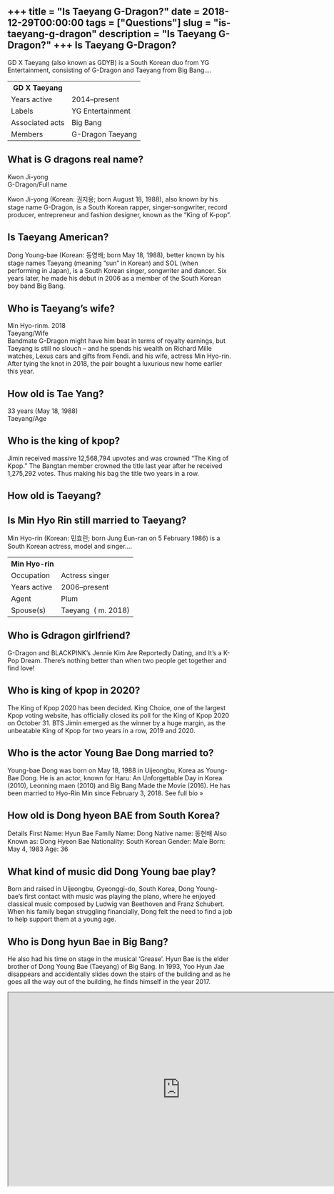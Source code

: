 +++
title = "Is Taeyang G-Dragon?"
date = 2018-12-29T00:00:00
tags = ["Questions"]
slug = "is-taeyang-g-dragon"
description = "Is Taeyang G-Dragon?"
+++
Is Taeyang G-Dragon?
--------------------

GD X Taeyang (also known as GDYB) is a South Korean duo from YG Entertainment, consisting of G-Dragon and Taeyang from Big Bang….

<table><tr><th>GD X Taeyang</th></tr><tr><td>Years active</td><td>2014–present</td></tr><tr><td>Labels</td><td>YG Entertainment</td></tr><tr><td>Associated acts</td><td>Big Bang</td></tr><tr><td>Members</td><td>G-Dragon Taeyang</td></tr></table>

What is G dragons real name?
----------------------------

Kwon Ji-yong  
G-Dragon/Full name

Kwon Ji-yong (Korean: 권지용; born August 18, 1988), also known by his stage name G-Dragon, is a South Korean rapper, singer-songwriter, record producer, entrepreneur and fashion designer, known as the “King of K-pop”.

Is Taeyang American?
--------------------

Dong Young-bae (Korean: 동영배; born May 18, 1988), better known by his stage names Taeyang (meaning “sun” in Korean) and SOL (when performing in Japan), is a South Korean singer, songwriter and dancer. Six years later, he made his debut in 2006 as a member of the South Korean boy band Big Bang.

Who is Taeyang’s wife?
----------------------

Min Hyo-rinm. 2018  
Taeyang/Wife  
Bandmate G-Dragon might have him beat in terms of royalty earnings, but Taeyang is still no slouch – and he spends his wealth on Richard Mille watches, Lexus cars and gifts from Fendi. and his wife, actress Min Hyo-rin. After tying the knot in 2018, the pair bought a luxurious new home earlier this year.

How old is Tae Yang?
--------------------

33 years (May 18, 1988)  
Taeyang/Age

Who is the king of kpop?
------------------------

Jimin received massive 12,568,794 upvotes and was crowned “The King of Kpop.” The Bangtan member crowned the title last year after he received 1,275,292 votes. Thus making his bag the title two years in a row.

How old is Taeyang?
-------------------

Is Min Hyo Rin still married to Taeyang?
----------------------------------------

Min Hyo-rin (Korean: 민효린; born Jung Eun-ran on 5 February 1986) is a South Korean actress, model and singer….

<table><tr><th>Min Hyo-rin</th></tr><tr><td>Occupation</td><td>Actress singer</td></tr><tr><td>Years active</td><td>2006–present</td></tr><tr><td>Agent</td><td>Plum</td></tr><tr><td>Spouse(s)</td><td>Taeyang ​ ( m. 2018)​</td></tr></table>

Who is Gdragon girlfriend?
--------------------------

G-Dragon and BLACKPINK’s Jennie Kim Are Reportedly Dating, and It’s a K-Pop Dream. There’s nothing better than when two people get together and find love!

Who is king of kpop in 2020?
----------------------------

The King of Kpop 2020 has been decided. King Choice, one of the largest Kpop voting website, has officially closed its poll for the King of Kpop 2020 on October 31. BTS Jimin emerged as the winner by a huge margin, as the unbeatable King of Kpop for two years in a row, 2019 and 2020.

Who is the actor Young Bae Dong married to?
-------------------------------------------

Young-bae Dong was born on May 18, 1988 in Uijeongbu, Korea as Young-Bae Dong. He is an actor, known for Haru: An Unforgettable Day in Korea (2010), Leonning maen (2010) and Big Bang Made the Movie (2016). He has been married to Hyo-Rin Min since February 3, 2018. See full bio »

How old is Dong hyeon BAE from South Korea?
-------------------------------------------

Details First Name: Hyun Bae Family Name: Dong Native name: 동현배 Also Known as: Dong Hyeon Bae Nationality: South Korean Gender: Male Born: May 4, 1983 Age: 36

What kind of music did Dong Young bae play?
-------------------------------------------

Born and raised in Uijeongbu, Gyeonggi-do, South Korea, Dong Young-bae’s first contact with music was playing the piano, where he enjoyed classical music composed by Ludwig van Beethoven and Franz Schubert. When his family began struggling financially, Dong felt the need to find a job to help support them at a young age.

Who is Dong hyun Bae in Big Bang?
---------------------------------

He also had his time on stage in the musical ‘Grease’. Hyun Bae is the elder brother of Dong Young Bae (Taeyang) of Big Bang. In 1993, Yoo Hyun Jae disappears and accidentally slides down the stairs of the building and as he goes all the way out of the building, he finds himself in the year 2017.

<iframe allow="accelerometer; autoplay; clipboard-write; encrypted-media; gyroscope; picture-in-picture" allowfullscreen="" class="__youtube_prefs__  epyt-is-override  no-lazyload" data-no-lazy="1" data-origheight="433" data-origwidth="770" data-skipgform_ajax_framebjll="" height="433" id="_ytid_25116" loading="lazy" src="https://www.youtube.com/embed/px6oqm9bPg4?enablejsapi=1&autoplay=0&cc_load_policy=0&cc_lang_pref=&iv_load_policy=1&loop=0&modestbranding=0&rel=1&fs=1&playsinline=0&autohide=2&theme=dark&color=red&controls=1&" title="YouTube player" width="770"></iframe>